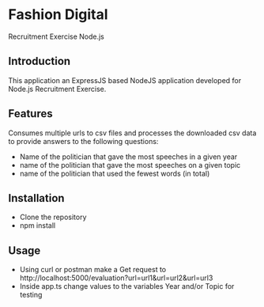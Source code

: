 # Fashion Digital
Recruitment Exercise Node.js

## Introduction
This application an ExpressJS based NodeJS application developed for Node.js Recruitment Exercise.

## Features
Consumes multiple urls to csv files and processes the downloaded csv data to provide answers to the following questions:
* Name of the politician that gave the most speeches in a given year
* name of the politician that gave the most speeches on a given topic
* name of the politician that used the fewest words (in total) 

## Installation
* Clone the repository
* npm install

## Usage
* Using curl or postman make a Get request to http://localhost:5000/evaluation?url=url1&url=url2&url=url3
* Inside app.ts change values to the variables Year and/or Topic for testing
